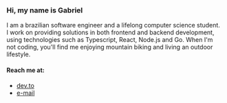 ### Hi, my name is Gabriel

I am a brazilian software engineer and a lifelong computer science student.
I work on providing solutions in both frontend and backend development, using technologies such as Typescript, React, Node.js and Go.
When I'm not coding, you'll find me enjoying mountain biking and living an outdoor lifestyle.

#### Reach me at:

- <a href="https://dev.to/minortypo">dev.to</a>
- <a href="mailto:contact@gabrielpalhares.dev">e-mail</a>
